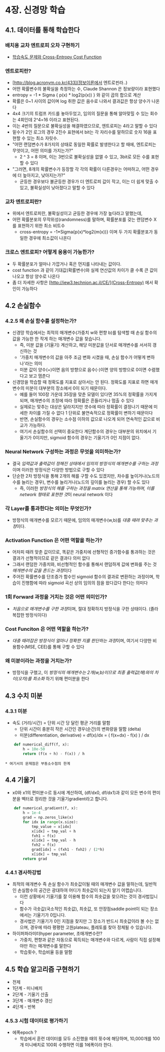 # 4장. 신경망 학습

## 4.1. 데이터를 통해 학습한다

### 배치용 교차 엔트로피 오차 구현하기
* [학습속도 문제와 Cross-Entropy Cost Function](http://laonple.blog.me/220554852626)

### 엔트로피란?
* [http://blog.acronym.co.kr/433](정보이론에서 엔트로핀라..)
* 어떤 확률변수의 불확실을 측정하는 수, Claude Shannon 은 정보량이라 표현했다
* entropy = -1 * Sigma { p(x) * log2(p(x)) } 와 같이 곱의 합으로 계산
* 확률은 0~1 사이의 값이며 log 취한 값은 음수로 나와서 결과값은 항상 양수가 나온다
* 4x4 크기의 트럼프 카드를 놓아두었고, 임의의 질문을 통해 알아맞힐 수 있는 회수는 4회인데 2^4=16 이라고 표현된다.
* 이는 4번의 질문으로 불확실성을 해결하였으므로, 엔트로피는 4라고 말할 수 있다
* 밑수가 2인 로그의 경우 2진수 표현에서 bit는 각 자리수를 말하므로 숫자 16을 표현할 수 있는 최소 자릿수.
* "어떤 랜덤변수가 8가지의 상태로 동일한 확률로 발생한다고 할 때에, 엔트로피는 무엇이고, 어떤 의미를 가지는가?"
    * 2 ^ 3 = 8 이며, 이는 3번으로 불확실성을 없앨 수 있고, 3bit로 모든 수를 표현할 수 있다
* "그러면, 8개의 확률변수가 등장할 각 각의 확률이 다른경우는 어떠하고, 어떤 경우에 더 높아지고, 낮아지는가?"
    * 균등한 경우보다 불균등한 경우가 더 엔트로피 값이 작고, 이는 더 쉽게 맞출 수 있고, 불확실성이 낮아졌다고 말할 수 있다

### 교차 엔트로피란?
* 위에서 엔트로피란, 불확실성이고 균등한 경우에 가장 높다라고 말했는데, 
* 어떤 확률분포의 무작위성(randomness)를 말하며, 확률분포를 갖는 랜덤변수 X를 표현하기 위한 최소 비트수
    * cross-entropy = -1\*Sigma{p(x)\*log2(m(x))} 이며  두 가지 확률분포가 동일한 경우에 최소값이 나온다

### 크로스 엔트로피? 어떻게 응용이 가능한가?
* 두 확률분포가 얼마나 가깝거나 혹은 먼지를 나타내는 값이다.
* cost function 과 같이 기대값(확률변수)와 실제 연산값의 차이가 클 수록 큰 값이 나오고 항상 양수로 나온다
* 좀 더 자세한 사항은 [http://iew3.technion.ac.il/CE/](Cross-Entropy) 에서 확인이 가능하다


## 4.2 손실함수 

### 4.2.5 왜 손실 함수를 설정하는가?
* 신경망 학습에서는 최적의 매개변수(가중치 w와 편향 b)를 탐색할 때 손실 함수의 값을 가능한 한 작게 하는 매개변수 값을 찾습니다.
    * 즉, 미분 값을 (기울기) 계산하고, 해당 미분값을 단서로 매개변수를 서서히 갱신하는 것
    * '가중치 매개변수의 값을 아주 조금 변화 시켰을 때, 손실 함수가 어떻게 변하나'라는 의미
    * 미분 값이 양수(+)이면 음의 방향으로 음수(-)이면 양의 방향으로 0이면 수렴했다고 보고 멈춘다
* 신경망을 학습할 때 정확도를 지표로 삼아서는 안 된다. 정확도를 지표로 하면 매개변수의 미분이 대부분의 장소에서 0이 되기 때문이다.
    * 예를 들어 100장 가운데 35장을 맞춘 모델이 있다면 35%의 정확률을 가지게 되며, 매개변수의 조정에 따라 정확률은 흔들리거나 멈출 수 있다
    * 실제로는 맞추는 대상은 달라지지만 갯수에 따라 정확률이 결정나기 때문에 미세한 차이를 가질 수 없다 1 단위로 불연속적으로 정확률이 변하기 때문이다
    * 반면, 손실함수의 경우는 소수점 이하의 값으로 나오게 되어 연속적인 값으로 비교가 가능하다.
    * 여기서 손실함수의 선택이 중요한다 계단함수의 경우는 대부분의 위치에서 기울기가 0이지만, sigmoid 함수의 경우는 기울기가 0인 지점이 없다.

### Neural Network 구성하는 과정은 무엇을 의미하는가?
* 결국 *입력값과 출력값이 정해진 상태에서 임의의 방정식의 매개변수를 구하는 과정*이며 이러한 방정식은 다양한 방법으로 구할 수 있다
* 단순한 2차 방정식을 통해 2개의 해를 구할 수도 있겠지만, 차수를 높이거나(노드의 수를 늘리는 경우), 변수를 늘리거나(노드의 깊이를 늘리는 경우) 할 수도 있다
    * 즉, 이러한 *방정식의 해를 구하는 과정을 matrix 연산을 통해 가능하며, 이를 network 형태로 표현한 것*이 neural network 이다

### 각 Layer를 통과한다는 의미는 무엇인가?
* 방정식의 매개변수를 모르기 때문에, 임의의 매개변수(w,b)를 *대충 때려 맞추는 과정*이다.

### Activation Function 은 어떤 역할을 하는가?
* 어차피 때려 맞춘 값이므로, 똑같은 가중치에 선형적인 증가함수를 통과하는 것은 결과가 선형적이므로 같은 결과다 의미 없다
* 그래서 랜덤한 가중치와, 비선형적인 함수를 통해서 랜덤하게 값에 변화를 주는 것 *매개변수의 값을 흔드는 과정*이다
* 주어진 확률변수를 단조증가 함수인 sigmoid 함수의 결과로 변환하는 과정이며, 학습이 진행함에 따라 sigmoid 곡선 상의 임의의 점을 왔다갔다 한다는 의미다

### 1회 Forward 과정을 거치는 것은 어떤 의미인가?
* *처음으로 매개변수를 구한 과정*이며, 절대 정확하지 방정식을 구한 상태이다. (졸라 복잡한 방정식이다)

### Cost Funciton 은 어떤 역할을 하는가?
* *대충 때려잡은 방정식이 얼마나 정확한 지를 판단하는 과정*이며, 여기서 다양한 비용함수(MSE, CEE)를 통해 구할 수 있다 

### 왜 미분이라는 과정을 거치는가?
* 방정식을 구했고, 이 *방정식의 매개변수는 2개(w,b)이므로 최종 출력값(해)와의 차이(오차)를 최소화* 하기 위해 편미분을 한다


## 4.3 수치 미분

### 4.3.1 미분
* 속도 (거리/시간) = 단위 시간 당 달린 평균 거리를 말함
    * 단위 시간이 충분히 작은 시간인 경우(순간)의 변화량을 말함 (delta)
    * 미분(differentiation, derivative) = df(x)/dx = ( f(x+dx) - f(x) ) / dx
```python
    def numerical_diff(f, x):
        h = 10e-50
        return (f(x + h) - f(x)) / h
```
    * 여기서의 문제점은 부동소수점의 한계


## 4.4 기울기
* x0와 x1의 편미분ㅇ르 동시에 계산하여, (df/dx0, df/dx1)과 같이 모든 변수의 편미분을 벡터로 정리한 것을 기울기gradient라고 합니다.
```python
    def numerical_gradient(f, x):
        h = 1e-4
        grad = np.zeros_like(x)
        for idx in range(x.size):
            tmp_value = x[idx]
            x[idx] = tmp_val + h
            fxh1 = f(x)
            x[idx] = tmp_val - h
            fxh2 = f(x)
            grad[idx] = (fxh1 - fxh2) / (2*h)
            x[idx] = tmp_val
        return grad
```

### 4.4.1 경사하강법
* 최적의 매개변수 즉 손실 함수가 최솟값이될 때의 매개변수 값을 말하는데, 일반적인 손실함수의 공간은 광대하여 어디가 최솟값이 되는지 알기 어렵습니다.
    * 이런 상황에서 기울기를 잘 이용해 함수의 최솟값을 찾으려는 것이 경사법입니다
    * 함수가 극솟값(국소적인 최솟값), 최솟값, 또 안장점saddle point이 되는 장소에서는 기울기가 0입니다.
    * 경사법은 기울기가 0인 지점을 찾지만 그 장소가 반드시 최솟값이라 볼 수는 없으며, 경우에 따라 평평한 고원plateau, 플레토를 찾아 정체될 수 있습니다.
* 하이퍼파라미터hyper parameter, 초매개변수란?
    * 가중치, 편향과 같은 자동으로 획득되는 매개변수와 다르게, 사람이 직접 설정해야만 하는 매개변수를 말한다
    * 학습횟수, 학습비율 등을 말함


## 4.5 학습 알고리즘 구현하기
* 전제
* 1단계 - 미니배치
* 2단계 - 기울기 산출
* 3단계 - 매개변수 갱신
* 4단계 - 반복

### 4.5.3 시험 데이터로 평가하기
* 에폭epoch ?
    * 학습에서 훈련 데이터를 모두 소진했을 때의 횟수에 해당하며, 10,000개를 100개 미니배치로 100회 수행하면 이를 1에폭이라 한다.

